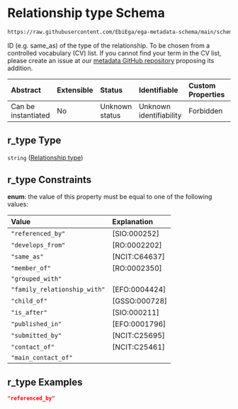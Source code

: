 # Relationship type Schema

```txt
https://raw.githubusercontent.com/EbiEga/ega-metadata-schema/main/schemas/EGA.common-definitions.json#/definitions/relationship_object/properties/r_type
```

ID (e.g. same\_as) of the type of the relationship. To be chosen from a controlled vocabulary (CV) list. If you cannot find your term in the CV list, please create an issue at our [metadata GitHub repository](https://github.com/EbiEga/ega-metadata-schema) proposing its addition.

| Abstract            | Extensible | Status         | Identifiable            | Custom Properties | Additional Properties | Access Restrictions | Defined In                                                                                           |
| :------------------ | :--------- | :------------- | :---------------------- | :---------------- | :-------------------- | :------------------ | :--------------------------------------------------------------------------------------------------- |
| Can be instantiated | No         | Unknown status | Unknown identifiability | Forbidden         | Allowed               | none                | [EGA.common-definitions.json\*](../../../schemas/EGA.common-definitions.json "open original schema") |

## r\_type Type

`string` ([Relationship type](ega-12-definitions-ega-relationships-object-properties-relationship-type.md))

## r\_type Constraints

**enum**: the value of this property must be equal to one of the following values:

| Value                        | Explanation    |
| :--------------------------- | :------------- |
| `"referenced_by"`            | \[SIO:000252]  |
| `"develops_from"`            | \[RO:0002202]  |
| `"same_as"`                  | \[NCIT:C64637] |
| `"member_of"`                | \[RO:0002350]  |
| `"grouped_with"`             |                |
| `"family_relationship_with"` | \[EFO:0004424] |
| `"child_of"`                 | \[GSSO:000728] |
| `"is_after"`                 | \[SIO:000211]  |
| `"published_in"`             | \[EFO:0001796] |
| `"submitted_by"`             | \[NCIT:C25695] |
| `"contact_of"`               | \[NCIT:C25461] |
| `"main_contact_of"`          |                |

## r\_type Examples

```json
"referenced_by"
```
